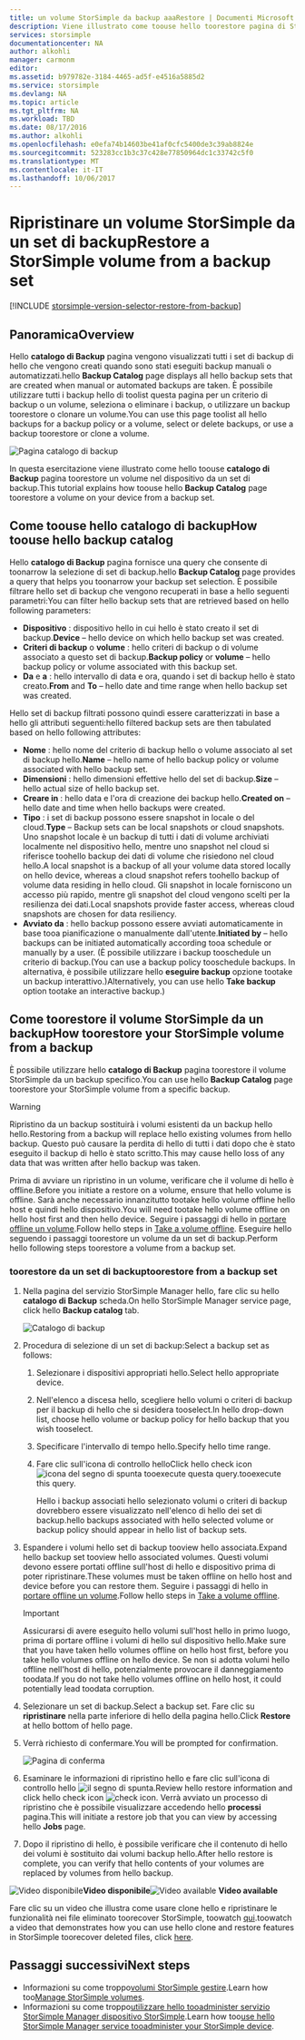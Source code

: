 ```yaml
---
title: un volume StorSimple da backup aaaRestore | Documenti Microsoft
description: Viene illustrato come toouse hello toorestore pagina di StorSimple Manager servizio catalogo di Backup un volume StorSimple da un set di backup.
services: storsimple
documentationcenter: NA
author: alkohli
manager: carmonm
editor: 
ms.assetid: b979782e-3184-4465-ad5f-e4516a5885d2
ms.service: storsimple
ms.devlang: NA
ms.topic: article
ms.tgt_pltfrm: NA
ms.workload: TBD
ms.date: 08/17/2016
ms.author: alkohli
ms.openlocfilehash: e0efa74b14603be41af0cfc5400de3c39ab8824e
ms.sourcegitcommit: 523283cc1b3c37c428e77850964dc1c33742c5f0
ms.translationtype: MT
ms.contentlocale: it-IT
ms.lasthandoff: 10/06/2017
---
```

# <a name="restore-a-storsimple-volume-from-a-backup-set"></a><span data-ttu-id="2f0d5-103">Ripristinare un volume StorSimple da un set di backup</span><span class="sxs-lookup"><span data-stu-id="2f0d5-103">Restore a StorSimple volume from a backup set</span></span>
[!INCLUDE [storsimple-version-selector-restore-from-backup](../../includes/storsimple-version-selector-restore-from-backup.md)]

## <a name="overview"></a><span data-ttu-id="2f0d5-104">Panoramica</span><span class="sxs-lookup"><span data-stu-id="2f0d5-104">Overview</span></span>
<span data-ttu-id="2f0d5-105">Hello **catalogo di Backup** pagina vengono visualizzati tutti i set di backup di hello che vengono creati quando sono stati eseguiti backup manuali o automatizzati.</span><span class="sxs-lookup"><span data-stu-id="2f0d5-105">hello **Backup Catalog** page displays all hello backup sets that are created when manual or automated backups are taken.</span></span> <span data-ttu-id="2f0d5-106">È possibile utilizzare tutti i backup hello di toolist questa pagina per un criterio di backup o un volume, seleziona o eliminare i backup, o utilizzare un backup toorestore o clonare un volume.</span><span class="sxs-lookup"><span data-stu-id="2f0d5-106">You can use this page toolist all hello backups for a backup policy or a volume, select or delete backups, or use a backup toorestore or clone a volume.</span></span>

 ![Pagina catalogo di backup](./media/storsimple-restore-from-backup-set/HCS_BackupCatalog.png)

<span data-ttu-id="2f0d5-108">In questa esercitazione viene illustrato come hello toouse **catalogo di Backup** pagina toorestore un volume nel dispositivo da un set di backup.</span><span class="sxs-lookup"><span data-stu-id="2f0d5-108">This tutorial explains how toouse hello **Backup Catalog** page toorestore a volume on your device from a backup set.</span></span>

## <a name="how-toouse-hello-backup-catalog"></a><span data-ttu-id="2f0d5-109">Come toouse hello catalogo di backup</span><span class="sxs-lookup"><span data-stu-id="2f0d5-109">How toouse hello backup catalog</span></span>
<span data-ttu-id="2f0d5-110">Hello **catalogo di Backup** pagina fornisce una query che consente di toonarrow la selezione di set di backup.</span><span class="sxs-lookup"><span data-stu-id="2f0d5-110">hello **Backup Catalog** page provides a query that helps you toonarrow your backup set selection.</span></span> <span data-ttu-id="2f0d5-111">È possibile filtrare hello set di backup che vengono recuperati in base a hello seguenti parametri:</span><span class="sxs-lookup"><span data-stu-id="2f0d5-111">You can filter hello backup sets that are retrieved based on hello following parameters:</span></span>

* <span data-ttu-id="2f0d5-112">**Dispositivo** : dispositivo hello in cui hello è stato creato il set di backup.</span><span class="sxs-lookup"><span data-stu-id="2f0d5-112">**Device** – hello device on which hello backup set was created.</span></span>
* <span data-ttu-id="2f0d5-113">**Criteri di backup** o **volume** : hello criteri di backup o di volume associato a questo set di backup.</span><span class="sxs-lookup"><span data-stu-id="2f0d5-113">**Backup policy** or **volume** – hello backup policy or volume associated with this backup set.</span></span>
* <span data-ttu-id="2f0d5-114">**Da** e **a** : hello intervallo di data e ora, quando i set di backup hello è stato creato.</span><span class="sxs-lookup"><span data-stu-id="2f0d5-114">**From** and **To** – hello date and time range when hello backup set was created.</span></span>

<span data-ttu-id="2f0d5-115">Hello set di backup filtrati possono quindi essere caratterizzati in base a hello gli attributi seguenti:</span><span class="sxs-lookup"><span data-stu-id="2f0d5-115">hello filtered backup sets are then tabulated based on hello following attributes:</span></span>

* <span data-ttu-id="2f0d5-116">**Nome** : hello nome del criterio di backup hello o volume associato al set di backup hello.</span><span class="sxs-lookup"><span data-stu-id="2f0d5-116">**Name** – hello name of hello backup policy or volume associated with hello backup set.</span></span>
* <span data-ttu-id="2f0d5-117">**Dimensioni** : hello dimensioni effettive hello del set di backup.</span><span class="sxs-lookup"><span data-stu-id="2f0d5-117">**Size** – hello actual size of hello backup set.</span></span>
* <span data-ttu-id="2f0d5-118">**Creare in** : hello data e l'ora di creazione dei backup hello.</span><span class="sxs-lookup"><span data-stu-id="2f0d5-118">**Created on** – hello date and time when hello backups were created.</span></span> 
* <span data-ttu-id="2f0d5-119">**Tipo** : i set di backup possono essere snapshot in locale o del cloud.</span><span class="sxs-lookup"><span data-stu-id="2f0d5-119">**Type** – Backup sets can be local snapshots or cloud snapshots.</span></span> <span data-ttu-id="2f0d5-120">Uno snapshot locale è un backup di tutti i dati di volume archiviati localmente nel dispositivo hello, mentre uno snapshot nel cloud si riferisce toohello backup dei dati di volume che risiedono nel cloud hello.</span><span class="sxs-lookup"><span data-stu-id="2f0d5-120">A local snapshot is a backup of all your volume data stored locally on hello device, whereas a cloud snapshot refers toohello backup of volume data residing in hello cloud.</span></span> <span data-ttu-id="2f0d5-121">Gli snapshot in locale forniscono un accesso più rapido, mentre gli snapshot del cloud vengono scelti per la resilienza dei dati.</span><span class="sxs-lookup"><span data-stu-id="2f0d5-121">Local snapshots provide faster access, whereas cloud snapshots are chosen for data resiliency.</span></span>
* <span data-ttu-id="2f0d5-122">**Avviato da** : hello backup possono essere avviati automaticamente in base tooa pianificazione o manualmente dall'utente.</span><span class="sxs-lookup"><span data-stu-id="2f0d5-122">**Initiated by** – hello backups can be initiated automatically according tooa schedule or manually by a user.</span></span> <span data-ttu-id="2f0d5-123">(È possibile utilizzare i backup tooschedule un criterio di backup.</span><span class="sxs-lookup"><span data-stu-id="2f0d5-123">(You can use a backup policy tooschedule backups.</span></span> <span data-ttu-id="2f0d5-124">In alternativa, è possibile utilizzare hello **eseguire backup** opzione tootake un backup interattivo.)</span><span class="sxs-lookup"><span data-stu-id="2f0d5-124">Alternatively, you can use hello **Take backup** option tootake an interactive backup.)</span></span>

## <a name="how-toorestore-your-storsimple-volume-from-a-backup"></a><span data-ttu-id="2f0d5-125">Come toorestore il volume StorSimple da un backup</span><span class="sxs-lookup"><span data-stu-id="2f0d5-125">How toorestore your StorSimple volume from a backup</span></span>
<span data-ttu-id="2f0d5-126">È possibile utilizzare hello **catalogo di Backup** pagina toorestore il volume StorSimple da un backup specifico.</span><span class="sxs-lookup"><span data-stu-id="2f0d5-126">You can use hello **Backup Catalog** page toorestore your StorSimple volume from a specific backup.</span></span> 

> [!WARNING]
> <span data-ttu-id="2f0d5-127">Ripristino da un backup sostituirà i volumi esistenti da un backup hello hello.</span><span class="sxs-lookup"><span data-stu-id="2f0d5-127">Restoring from a backup will replace hello existing volumes from hello backup.</span></span> <span data-ttu-id="2f0d5-128">Questo può causare la perdita di hello di tutti i dati dopo che è stato eseguito il backup di hello è stato scritto.</span><span class="sxs-lookup"><span data-stu-id="2f0d5-128">This may cause hello loss of any data that was written after hello backup was taken.</span></span>
> 
> 

<span data-ttu-id="2f0d5-129">Prima di avviare un ripristino in un volume, verificare che il volume di hello è offline.</span><span class="sxs-lookup"><span data-stu-id="2f0d5-129">Before you initiate a restore on a volume, ensure that hello volume is offline.</span></span> <span data-ttu-id="2f0d5-130">Sarà anche necessario innanzitutto tootake hello volume offline hello host e quindi hello dispositivo.</span><span class="sxs-lookup"><span data-stu-id="2f0d5-130">You will need tootake hello volume offline on hello host first and then hello device.</span></span> <span data-ttu-id="2f0d5-131">Seguire i passaggi di hello in [portare offline un volume](storsimple-manage-volumes.md#take-a-volume-offline).</span><span class="sxs-lookup"><span data-stu-id="2f0d5-131">Follow hello steps in [Take a volume offline](storsimple-manage-volumes.md#take-a-volume-offline).</span></span> <span data-ttu-id="2f0d5-132">Eseguire hello seguendo i passaggi toorestore un volume da un set di backup.</span><span class="sxs-lookup"><span data-stu-id="2f0d5-132">Perform hello following steps toorestore a volume from a backup set.</span></span>

### <a name="toorestore-from-a-backup-set"></a><span data-ttu-id="2f0d5-133">toorestore da un set di backup</span><span class="sxs-lookup"><span data-stu-id="2f0d5-133">toorestore from a backup set</span></span>
1. <span data-ttu-id="2f0d5-134">Nella pagina del servizio StorSimple Manager hello, fare clic su hello **catalogo di Backup** scheda.</span><span class="sxs-lookup"><span data-stu-id="2f0d5-134">On hello StorSimple Manager service page, click hello **Backup catalog** tab.</span></span>
   
    ![Catalogo di backup](./media/storsimple-restore-from-backup-set/HCS_Restore.png)
2. <span data-ttu-id="2f0d5-136">Procedura di selezione di un set di backup:</span><span class="sxs-lookup"><span data-stu-id="2f0d5-136">Select a backup set as follows:</span></span>
   
   1. <span data-ttu-id="2f0d5-137">Selezionare i dispositivi appropriati hello.</span><span class="sxs-lookup"><span data-stu-id="2f0d5-137">Select hello appropriate device.</span></span>
   2. <span data-ttu-id="2f0d5-138">Nell'elenco a discesa hello, scegliere hello volumi o criteri di backup per il backup di hello che si desidera tooselect.</span><span class="sxs-lookup"><span data-stu-id="2f0d5-138">In hello drop-down list, choose hello volume or backup policy for hello backup that you wish tooselect.</span></span>
   3. <span data-ttu-id="2f0d5-139">Specificare l'intervallo di tempo hello.</span><span class="sxs-lookup"><span data-stu-id="2f0d5-139">Specify hello time range.</span></span>
   4. <span data-ttu-id="2f0d5-140">Fare clic sull'icona di controllo hello</span><span class="sxs-lookup"><span data-stu-id="2f0d5-140">Click hello check icon</span></span> ![icona del segno di spunta](./media/storsimple-restore-from-backup-set/HCS_CheckIcon.png) <span data-ttu-id="2f0d5-142">tooexecute questa query.</span><span class="sxs-lookup"><span data-stu-id="2f0d5-142">tooexecute this query.</span></span>
      
      <span data-ttu-id="2f0d5-143">Hello i backup associati hello selezionato volumi o criteri di backup dovrebbero essere visualizzato nell'elenco di hello dei set di backup.</span><span class="sxs-lookup"><span data-stu-id="2f0d5-143">hello backups associated with hello selected volume or backup policy should appear in hello list of backup sets.</span></span>
3. <span data-ttu-id="2f0d5-144">Espandere i volumi hello set di backup tooview hello associata.</span><span class="sxs-lookup"><span data-stu-id="2f0d5-144">Expand hello backup set tooview hello associated volumes.</span></span> <span data-ttu-id="2f0d5-145">Questi volumi devono essere portati offline sull'host di hello e dispositivo prima di poter ripristinare.</span><span class="sxs-lookup"><span data-stu-id="2f0d5-145">These volumes must be taken offline on hello host and device before you can restore them.</span></span> <span data-ttu-id="2f0d5-146">Seguire i passaggi di hello in [portare offline un volume](storsimple-manage-volumes.md#take-a-volume-offline).</span><span class="sxs-lookup"><span data-stu-id="2f0d5-146">Follow hello steps in [Take a volume offline](storsimple-manage-volumes.md#take-a-volume-offline).</span></span>
   
   > [!IMPORTANT]
   > <span data-ttu-id="2f0d5-147">Assicurarsi di avere eseguito hello volumi sull'host hello in primo luogo, prima di portare offline i volumi di hello sul dispositivo hello.</span><span class="sxs-lookup"><span data-stu-id="2f0d5-147">Make sure that you have taken hello volumes offline on hello host first, before you take hello volumes offline on hello device.</span></span> <span data-ttu-id="2f0d5-148">Se non si adotta volumi hello offline nell'host di hello, potenzialmente provocare il danneggiamento toodata.</span><span class="sxs-lookup"><span data-stu-id="2f0d5-148">If you do not take hello volumes offline on hello host, it could potentially lead toodata corruption.</span></span>
   > 
   > 
4. <span data-ttu-id="2f0d5-149">Selezionare un set di backup.</span><span class="sxs-lookup"><span data-stu-id="2f0d5-149">Select a backup set.</span></span> <span data-ttu-id="2f0d5-150">Fare clic su **ripristinare** nella parte inferiore di hello della pagina hello.</span><span class="sxs-lookup"><span data-stu-id="2f0d5-150">Click **Restore** at hello bottom of hello page.</span></span>
5. <span data-ttu-id="2f0d5-151">Verrà richiesto di confermare.</span><span class="sxs-lookup"><span data-stu-id="2f0d5-151">You will be prompted for confirmation.</span></span> 
   
    ![Pagina di conferma](./media/storsimple-restore-from-backup-set/HCS_ConfirmRestore.png)
6. <span data-ttu-id="2f0d5-153">Esaminare le informazioni di ripristino hello e fare clic sull'icona di controllo hello ![il segno di spunta](./media/storsimple-restore-from-backup-set/HCS_CheckIcon.png).</span><span class="sxs-lookup"><span data-stu-id="2f0d5-153">Review hello restore information and click hello check icon ![check icon](./media/storsimple-restore-from-backup-set/HCS_CheckIcon.png).</span></span> <span data-ttu-id="2f0d5-154">Verrà avviato un processo di ripristino che è possibile visualizzare accedendo hello **processi** pagina.</span><span class="sxs-lookup"><span data-stu-id="2f0d5-154">This will initiate a restore job that you can view by accessing hello **Jobs** page.</span></span> 
7. <span data-ttu-id="2f0d5-155">Dopo il ripristino di hello, è possibile verificare che il contenuto di hello dei volumi è sostituito dai volumi backup hello.</span><span class="sxs-lookup"><span data-stu-id="2f0d5-155">After hello restore is complete, you can verify that hello contents of your volumes are replaced by volumes from hello backup.</span></span>

<span data-ttu-id="2f0d5-156">![Video disponibile](./media/storsimple-restore-from-backup-set/Video_icon.png)**Video disponibile**</span><span class="sxs-lookup"><span data-stu-id="2f0d5-156">![Video available](./media/storsimple-restore-from-backup-set/Video_icon.png) **Video available**</span></span>

<span data-ttu-id="2f0d5-157">Fare clic su un video che illustra come usare clone hello e ripristinare le funzionalità nei file eliminato toorecover StorSimple, toowatch [qui](https://azure.microsoft.com/documentation/videos/storsimple-recover-deleted-files-with-storsimple/).</span><span class="sxs-lookup"><span data-stu-id="2f0d5-157">toowatch a video that demonstrates how you can use hello clone and restore features in StorSimple toorecover deleted files, click [here](https://azure.microsoft.com/documentation/videos/storsimple-recover-deleted-files-with-storsimple/).</span></span>

## <a name="next-steps"></a><span data-ttu-id="2f0d5-158">Passaggi successivi</span><span class="sxs-lookup"><span data-stu-id="2f0d5-158">Next steps</span></span>
* <span data-ttu-id="2f0d5-159">Informazioni su come troppo[volumi StorSimple gestire](storsimple-manage-volumes.md).</span><span class="sxs-lookup"><span data-stu-id="2f0d5-159">Learn how too[Manage StorSimple volumes](storsimple-manage-volumes.md).</span></span>
* <span data-ttu-id="2f0d5-160">Informazioni su come troppo[utilizzare hello tooadminister servizio StorSimple Manager dispositivo StorSimple](storsimple-manager-service-administration.md).</span><span class="sxs-lookup"><span data-stu-id="2f0d5-160">Learn how too[use hello StorSimple Manager service tooadminister your StorSimple device](storsimple-manager-service-administration.md).</span></span>

